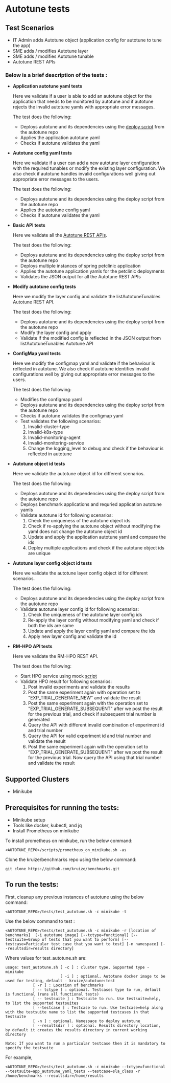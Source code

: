 # **Autotune tests**

## Test Scenarios
- IT Admin adds Autotune object (application config for autotune to tune the app)
- SME adds / modifies Autotune layer
- SME adds / modifies Autotune tunable
- Autotune REST APIs


### Below is a brief description of the tests :

- **Application autotune yaml tests**

  Here we validate if a user is able to add an autotune object for the application that needs to be monitored by autotune and if autotune rejects the invalid autotune yamls with appropriate error messages.
   
   The test does the following:
   - Deploys autotune and its dependencies using the [deploy script](https://github.com/kruize/autotune/blob/master/deploy.sh) from the autotune repo
   - Applies the application autotune yaml 
   - Checks if autotune validates the yaml 

- **Autotune config yaml tests**

  Here we validate if a user can add a new autotune layer configuration with the required tunables or modify the existing layer configuration. We also check if autotune handles invalid configurations well giving out appropriate error messages to the users.
   
   The test does the following:
   - Deploys autotune and its dependencies using the deploy script from the autotune repo
   - Applies the autotune config yaml 
   - Checks if autotune validates the yaml

- **Basic API tests**

  Here we validate all the [Autotune REST APIs](https://github.com/kruize/autotune/blob/master/design/API.md).
  
  The test does the following:
  - Deploys autotune and its dependencies using the deploy script from the autotune repo
  - Deploys multiple instances of spring petclinic application 
  - Applies the autotune application yamls for the petclinic deployments
  - Validates the JSON output for all the Autotune REST APIs 

- **Modify autotune config tests**

  Here we modify the layer config and validate the listAutotuneTunables Autotune REST API.
  
  The test does the following:
  - Deploys autotune and its dependencies using the deploy script from the autotune repo
  - Modify the layer config and apply
  - Validate if the modified config is reflected in the JSON output from listAutotuneTunables Autotune API

- **ConfigMap yaml tests**

  Here we modify the configmap yaml and validate if the behaviour is reflected in autotune. We also check if autotune identifies invalid configurations well by giving out appropriate error messages to the users.
  
  The test does the following:
  - Modifies the configmap yaml
  - Deploys autotune and its dependencies using the deploy script from the autotune repo
  - Checks if autotune validates the configmap yaml
  - Test validates the following scenarios:
  	1. Invalid-cluster-type 
  	2. Invalid-k8s-type
  	3. Invalid-monitoring-agent
  	4. Invalid-monitoring-service
  	5. Change the logging_level to debug and check if the behaviour is reflected in autotune
  
- **Autotune object id tests**

  Here we validate the autotune object id for different scenarios.
  
  The test does the following:
  - Deploys autotune and its dependencies using the deploy script from the autotune repo
  - Deploys benchmark applications and requried application autotune yamls
  - Validate autotune id for following scenarios:
  	1. Check the uniqueness of the autotune object ids
  	2. Check if re-applying the autotune object without modifying the yaml does not change the autotune object id
  	3. Update and apply the application autotune yaml and compare the ids
  	4. Deploy multiple applications and check if the autotune object ids are unique
    
- **Autotune layer config object id tests**

  Here we validate the autotune layer config object id for different scenarios.
  
  The test does the following:
  - Deploys autotune and its dependencies using the deploy script from the autotune repo
  - Validate autotune layer config id for following scenarios:
  	1. Check the uniqueness of the autotune layer config ids
  	2. Re-apply the layer config without modifying yaml and check if both the ids are same
  	3. Update and apply the layer config yaml and compare the ids
  	4. Apply new layer config and validate the id

- **RM-HPO API tests**

  Here we validate the RM-HPO REST API.
  
  The test does the following:

  - Start HPO service using mock [script](/tests/scripts/start_hpo_servers.sh)
  - Validate HPO result for following scenarios:
  	1. Post invalid experiments and validate the results
  	2. Post the same experiment again with operation set to "EXP_TRIAL_GENERATE_NEW" and validate the result
  	3. Post the same experiment again with the operation set to "EXP_TRIAL_GENERATE_SUBSEQUENT" after we post the result for the previous trial, and check if subsequent trial number is generated
  	4. Query the API with different invalid combination of experiment id and trial number
  	5. Query the API for valid experiment id and trial number and validate the result
  	6. Post the same experiment again with the operation set to "EXP_TRIAL_GENERATE_SUBSEQUENT" after we post the result for the previous trial. Now query the API using that trial number and validate the result
  
## Supported Clusters
- Minikube

## Prerequisites for running the tests:

- Minikube setup 
- Tools like docker, kubectl, and jq 
- Install Prometheus on minikube

To install prometheus on minikube, run the below command:

```
<AUTOTUNE_REPO>/scripts/prometheus_on_minikube.sh -as
```

Clone the kruize/benchmarks repo using the below command:

```
git clone https://github.com/kruize/benchmarks.git

```

## To run the tests:

First, cleanup any previous instances of autotune using the below command:

```
<AUTOTUNE_REPO>/tests/test_autotune.sh -c minikube -t
```

Use the below command to test :

```
<AUTOTUNE_REPO>/tests/test_autotune.sh -c minikube -r [location of benchmarks]  [-i autotune image] [--tctype=functional] [--testsuite=Group of tests that you want to perform] [--testcase=Particular test case that you want to test] [-n namespace] [--resultsdir=results directory] 
```

Where values for test_autotune.sh are:

```
usage: test_autotune.sh [ -c ] : cluster type. Supported type - minikube
                        [ -i ] : optional. Autotune docker image to be used for testing, default - kruize/autotune:test
			[ -r ] : Location of benchmarks
			[ -- tctype ] : optional. Testcases type to run, default is functional (runs all functional tests)
			[ -- testsuite ] : Testsuite to run. Use testsuite=help, to list the supported testsuites
			[ --testcase ] : Testcase to run. Use testcase=help along with the testsuite name to list the supported testcases in that testsuite
			[ -n ] : optional. Namespace to deploy autotune
			[ --resultsdir ] : optional. Results directory location, by default it creates the results directory in current working directory

Note: If you want to run a particular testcase then it is mandatory to specify the testsuite

```

For example,

```
<AUTOTUNE_REPO>/tests/test_autotune.sh -c minikube --tctype=functional --testsuite=app_autotune_yaml_tests --testcase=sla_class -r /home/benchmarks --resultsdir=/home/results
```

